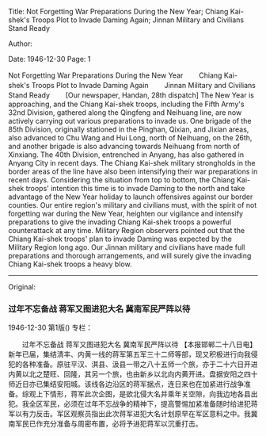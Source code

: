 Title: Not Forgetting War Preparations During the New Year; Chiang Kai-shek's Troops Plot to Invade Daming Again; Jinnan Military and Civilians Stand Ready

Author:

Date: 1946-12-30
Page: 1

Not Forgetting War Preparations During the New Year
　　Chiang Kai-shek's Troops Plot to Invade Daming Again
　　Jinnan Military and Civilians Stand Ready
　　[Our newspaper, Handan, 28th dispatch] The New Year is approaching, and the Chiang Kai-shek troops, including the Fifth Army's 32nd Division, gathered along the Qingfeng and Neihuang line, are now actively carrying out various preparations to invade us. One brigade of the 85th Division, originally stationed in the Pinghan, Qixian, and Jixian areas, also advanced to Chu Wang and Hui Long, north of Neihuang, on the 26th, and another brigade is also advancing towards Neihuang from north of Xinxiang. The 40th Division, entrenched in Anyang, has also gathered in Anyang City in recent days. The Chiang Kai-shek military strongholds in the border areas of the line have also been intensifying their war preparations in recent days. Considering the situation from top to bottom, the Chiang Kai-shek troops' intention this time is to invade Daming to the north and take advantage of the New Year holiday to launch offensives against our border counties. Our entire region's military and civilians must, with the spirit of not forgetting war during the New Year, heighten our vigilance and intensify preparations to give the invading Chiang Kai-shek troops a powerful counterattack at any time. Military Region observers pointed out that the Chiang Kai-shek troops' plan to invade Daming was expected by the Military Region long ago. Our Jinnan military and civilians have made full preparations and thorough arrangements, and will surely give the invading Chiang Kai-shek troops a heavy blow.



<hr /> 

Original: 


### 过年不忘备战  蒋军又图进犯大名  冀南军民严阵以待

1946-12-30
第1版()
专栏：

　　过年不忘备战
    蒋军又图进犯大名
    冀南军民严阵以待
    【本报邯郸二十八日电】新年已届，集结清丰、内黄一线的蒋军第五军三十二师等部，现又积极进行向我侵犯的各种准备。原驻平汉、淇县、汲县一带之八十五师一个旅，亦于二十六日开进内黄以北之楚旺、回隆，其另一个旅，也由新乡以北向内黄开进。盘据安阳之四十师近日亦已集结安阳城。该线各边沿区的蒋军据点，连日来也在加紧进行战争准备。综观上下情形，蒋军此次企图，是欲北侵大名并乘年关空隙，向我边地各县出犯。我全区军民，必须在过年不忘战争的精神下，提高警惕加紧准备随时给进犯蒋军以有力反击。军区观察员指出此次蒋军进犯大名计划原早在军区意料之中。我冀南军民已作充分准备与周密布置，必将予进犯蒋军以沉重打击。

